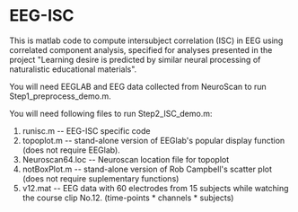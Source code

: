 # EEG-ISC
This is matlab code to compute intersubject correlation (ISC) in EEG using correlated component analysis, 
specified for analyses presented in the project "Learning desire is predicted by similar neural processing of naturalistic educational materials".

You will need EEGLAB and EEG data collected from NeuroScan to run Step1_preprocess_demo.m.

You will need following files to run Step2_ISC_demo.m:
1. runisc.m -- EEG-ISC specific code
2. topoplot.m -- stand-alone version of EEGlab's popular display function (does not require EEGlab). 
3. Neuroscan64.loc -- Neuroscan location file for topoplot
4. notBoxPlot.m -- stand-alone version of Rob Campbell's scatter plot (does not require suplementary functions)
5. v12.mat -- EEG data with 60 electrodes from 15 subjects while watching the course clip No.12. (time-points * channels * subjects)
